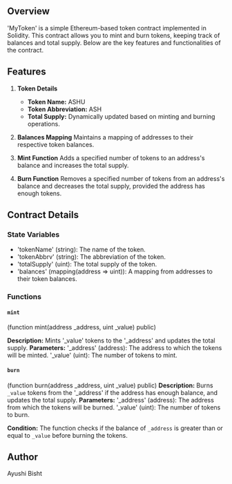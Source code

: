 ## Overview
'MyToken' is a simple Ethereum-based token contract implemented in Solidity. This contract allows you to mint and burn tokens, keeping track of balances and total supply. Below are the key features and functionalities of the contract.

## Features

1. **Token Details**
    - **Token Name:** ASHU
    - **Token Abbreviation:** ASH
    - **Total Supply:** Dynamically updated based on minting and burning operations.

2. **Balances Mapping**
     Maintains a mapping of addresses to their respective token balances.

3. **Mint Function**
     Adds a specified number of tokens to an address's balance and increases the total supply.

4. **Burn Function**
     Removes a specified number of tokens from an address's balance and decreases the total supply, provided the address has enough tokens.

## Contract Details

### State Variables
- 'tokenName' (string): The name of the token.
- 'tokenAbbrv' (string): The abbreviation of the token.
- 'totalSupply' (uint): The total supply of the token.
- 'balances' (mapping(address => uint)): A mapping from addresses to their token balances.

### Functions

#### `mint`
(function mint(address _address, uint _value) public)

**Description:** Mints '_value' tokens to the '_address' and updates the total supply.
  **Parameters:**
   '_address' (address): The address to which the tokens will be minted.
   '_value' (uint): The number of tokens to mint.

#### `burn`
(function burn(address _address, uint _value) public)
 **Description:** Burns `_value` tokens from the '_address' if the address has enough balance, and updates the total supply.
  **Parameters:**
   '_address' (address): The address from which the tokens will be burned.
   '_value' (uint): The number of tokens to burn.

  **Condition:** The function checks if the balance of `_address` is greater than or equal to `_value` before burning the tokens.



## Author

Ayushi Bisht
